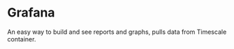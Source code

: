Grafana
=======

An easy way to build and see reports and graphs, pulls data from Timescale container.
